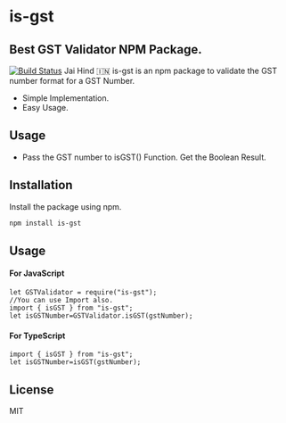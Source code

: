 # is-gst
## Best GST Validator NPM Package.
[![Build Status](https://travis-ci.org/joemccann/dillinger.svg?branch=master)](https://travis-ci.org/joemccann/dillinger)
Jai Hind 🇮🇳
is-gst is an npm package to validate the GST number format for a GST Number.

- Simple Implementation.
- Easy Usage.

## Usage
- Pass the GST number to isGST() Function. Get the Boolean Result.
## Installation
Install the package using npm.
```sh
npm install is-gst
```
## Usage
#### For JavaScript
```
let GSTValidator = require("is-gst");
//You can use Import also.
import { isGST } from "is-gst";
let isGSTNumber=GSTValidator.isGST(gstNumber);
```
#### For TypeScript
```
import { isGST } from "is-gst";
let isGSTNumber=isGST(gstNumber);
```
## License
MIT

